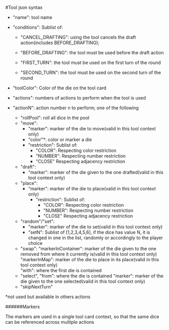 #Tool json syntax
- "name": tool name

- "conditions": Sublist of:
    - "CANCEL_DRAFTING": using the tool cancels the draft action(includes BEFORE_DRAFTING);
    
    - "BEFORE_DRAFTING": the tool must be used before the draft action
    
    - "FIRST_TURN": the tool must be used on the first turn of the round
    
    - "SECOND_TURN": the tool must be used on the second turn of the round
                        
  
- "toolColor": Color of the die on the tool card
  
- "actions": numbers of actions to perform when the tool is used

- "actionN": action number n to perform; one of  the following
    - "rollPool": roll all dice in the pool
    - "move":
        - "marker": marker of the die to move(valid in this tool context only)
        - "color"*: color or marker a die
        - "restriction": Sublist of:
            - "COLOR": Respecting color restriction
            - "NUMBER": Respecting number restriction
            - "CLOSE" Respecting adjacency restriction
    - "draft": 
        - "marker": marker of the die given to the one drafted(valid in this tool context only)
    - "place":
        - "marker": marker of the die to place(valid in this tool context only)
            - "restriction": Sublist of:
                - "COLOR": Respecting color restriction
                - "NUMBER": Respecting number restriction
                - "CLOSE" Respecting adjacency restriction
    - "random"/"set":
        - "marker": marker of the die to set(valid in this tool context only)
        - "setN": Sublist of \[1,2,3,4,5,6], if the dice has value N, it is
        changed in one in the list, randomly or accordingly to the player choice  
    - "swap":
          "markerInContainer": marker of the die given to the one removed from where it currently is(valid in this tool context only)
          "markerInMap": marker of the die to place in its place(valid in this tool context only)                
          "with": where the first die is contained
    - "select",
        "from": where the die is contained
        "marker": marker of the die given to the one selected(valid in this tool context only)
    - "skipNextTurn"           
    
\*not used but available in others actions

######Markers

The markers are used in a single tool card context, 
so that the same dice can be 
referenced across multiple actions           








    